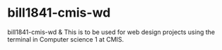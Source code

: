 # bill1841-cmis-wd
bill1841-cmis-wd &
This is to be used for web design projects using the terminal in Computer science 1 at CMIS.
